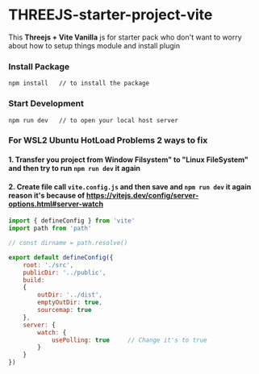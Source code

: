 # THREEJS-starter-project-vite
 
This **Threejs + Vite Vanilla** js for starter pack who don't want to worry about how to setup things module and install plugin
 
### Install Package
```nodejs
npm install   // to install the package
```

### Start Development
```nodejs
npm run dev   // to open your local host server
```

### For WSL2 Ubuntu HotLoad Problems 2 ways to fix

#### 1. Transfer you project from Window Filsystem" to "Linux FileSystem" and then try to run `npm run dev` it again
#### 2. Create file call `vite.config.js` and then save and `npm run dev` it again reason it's because of https://vitejs.dev/config/server-options.html#server-watch
```javascript
import { defineConfig } from 'vite'
import path from 'path'

// const dirname = path.resolve()

export default defineConfig({
    root: './src',
    publicDir: '../public',
    build:
    {
        outDir: '../dist',
        emptyOutDir: true,
        sourcemap: true
    },
    server: {
        watch: {
            usePolling: true     // Change it's to true 
        }
    }
})
```
